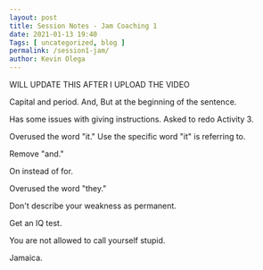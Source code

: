 ```yaml
--- 
layout: post 
title: Session Notes - Jam Coaching 1
date: 2021-01-13 19:40
Tags: [ uncategorized, blog ]
permalink: /session1-jam/ 
author: Kevin Olega 
--- 
```

WILL UPDATE THIS AFTER I UPLOAD THE VIDEO

Capital and period.
And, But at the beginning of the sentence.

Has some issues with giving instructions. Asked to redo Activity 3.

Overused the word "it." Use the specific word "it" is referring to.

Remove "and."

On instead of for.

Overused the word "they."

Don't describe your weakness as permanent.

Get an IQ test.

You are not allowed to call yourself stupid.

Jamaica.